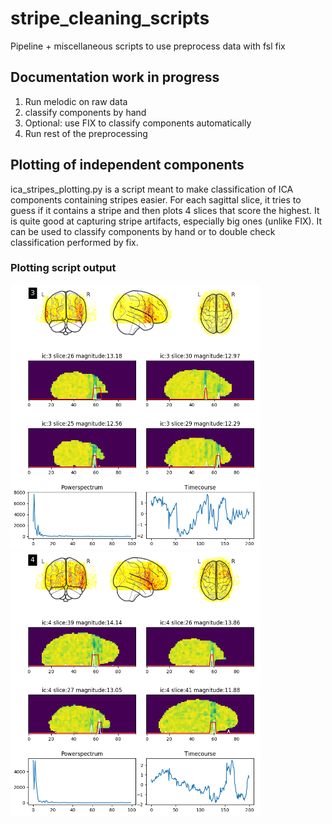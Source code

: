 # stripe_cleaning_scripts
Pipeline + miscellaneous scripts to use preprocess data with fsl fix

## Documentation work in progress

1. Run melodic on raw data
2. classify components by hand
3. Optional: use FIX to classify components automatically
4. Run rest of the preprocessing 

## Plotting of independent components
ica_stripes_plotting.py is a script meant to make classification of ICA components containing stripes easier. For each sagittal slice, it tries to guess if it contains a stripe and then plots 4 slices that score the highest. It is quite good at capturing stripe artifacts, especially big ones (unlike FIX). It can be used to classify components by hand or to double check classification performed by fix. 

### Plotting script output
<img src="plotting_test_subject/123456/1st_cleaning/ica_plots/123456_True_IC_3.png" width="400">
<img src="plotting_test_subject/123456/1st_cleaning/ica_plots/123456_True_IC_4.png" width="400">
